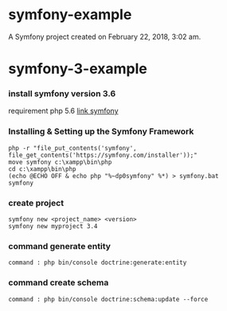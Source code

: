 symfony-example
===============

A Symfony project created on February 22, 2018, 3:02 am.
# symfony-3-example


### install symfony version 3.6
requirement php 5.6
[link symfony](https://symfony.com/doc/3.4/setup.html)

### Installing & Setting up the Symfony Framework
    php -r "file_put_contents('symfony', file_get_contents('https://symfony.com/installer'));"
    move symfony c:\xampp\bin\php
    cd c:\xampp\bin\php
    (echo @ECHO OFF & echo php "%~dp0symfony" %*) > symfony.bat
    symfony

### create project
    symfony new <project_name> <version>
    symfony new myproject 3.4
### command generate entity
    command : php bin/console doctrine:generate:entity
### command create schema
	command : php bin/console doctrine:schema:update --force